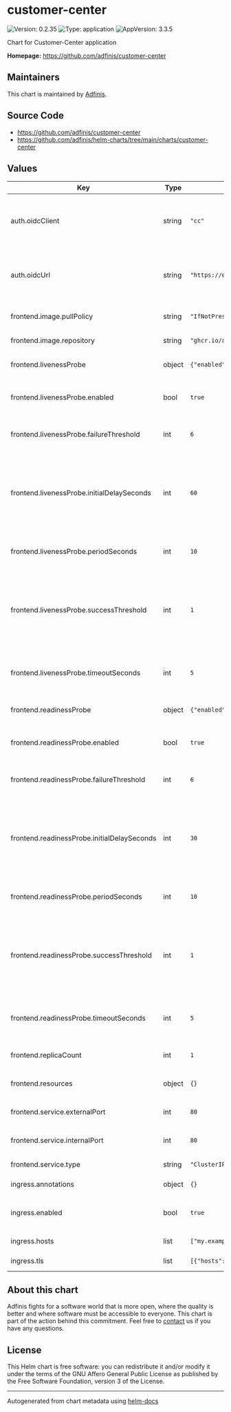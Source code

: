 # customer-center

![Version: 0.2.35](https://img.shields.io/badge/Version-0.2.35-informational?style=flat-square) ![Type: application](https://img.shields.io/badge/Type-application-informational?style=flat-square) ![AppVersion: 3.3.5](https://img.shields.io/badge/AppVersion-3.3.5-informational?style=flat-square)

Chart for Customer-Center application

**Homepage:** <https://github.com/adfinis/customer-center>

## Maintainers
This chart is maintained by [Adfinis](https://adfinis.com/?pk_campaign=github&pk_kwd=helm-charts).

## Source Code

* <https://github.com/adfinis/customer-center>
* <https://github.com/adfinis/helm-charts/tree/main/charts/customer-center>

## Values

| Key | Type | Default | Description |
|-----|------|---------|-------------|
| auth.oidcClient | string | `"cc"` | Configure oidc client for customer-center frontend |
| auth.oidcUrl | string | `"https://example.com/auth/realms/timed/protocol/openid-connect"` | Configure oidc host url for customer-center frontend |
| frontend.image.pullPolicy | string | `"IfNotPresent"` | Frontend image pull policy |
| frontend.image.repository | string | `"ghcr.io/adfinis/customer-center/frontend"` | Frontend image name |
| frontend.livenessProbe | object | `{"enabled":true,"failureThreshold":6,"initialDelaySeconds":60,"periodSeconds":10,"successThreshold":1,"timeoutSeconds":5}` | Liveness probe configuration |
| frontend.livenessProbe.enabled | bool | `true` | Enable liveness probe on frontend |
| frontend.livenessProbe.failureThreshold | int | `6` | Number of tries to perform the probe |
| frontend.livenessProbe.initialDelaySeconds | int | `60` | Number of seconds after the container has started before liveness probe is initiated |
| frontend.livenessProbe.periodSeconds | int | `10` | How often (in seconds) to perform the probe |
| frontend.livenessProbe.successThreshold | int | `1` | Minimum consecutive successes for the probe to be considered successful after having failed |
| frontend.livenessProbe.timeoutSeconds | int | `5` | Number of seconds after which the probe times out |
| frontend.readinessProbe | object | `{"enabled":true,"failureThreshold":6,"initialDelaySeconds":30,"periodSeconds":10,"successThreshold":1,"timeoutSeconds":5}` | Readiness probe configuration |
| frontend.readinessProbe.enabled | bool | `true` | Enable readiness probe on frontend |
| frontend.readinessProbe.failureThreshold | int | `6` | Number of tries to perform the probe |
| frontend.readinessProbe.initialDelaySeconds | int | `30` | Number of seconds after the container has started before readiness probe is initiated |
| frontend.readinessProbe.periodSeconds | int | `10` | How often (in seconds) to perform the probe |
| frontend.readinessProbe.successThreshold | int | `1` | Minimum consecutive successes for the probe to be considered successful after having failed |
| frontend.readinessProbe.timeoutSeconds | int | `5` | Number of seconds after which the probe times out |
| frontend.replicaCount | int | `1` | Number of Backend replicas |
| frontend.resources | object | `{}` | Resource limits for frontend |
| frontend.service.externalPort | int | `80` | External Port of frontend service |
| frontend.service.internalPort | int | `80` | Internal Port of frontend service |
| frontend.service.type | string | `"ClusterIP"` | Frontend service type |
| ingress.annotations | object | `{}` | Ingress annotations |
| ingress.enabled | bool | `true` | Enable ingress for customer-center |
| ingress.hosts | list | `["my.example.com"]` | Ingress hostnames |
| ingress.tls | list | `[{"hosts":["my.example.com"],"secretName":"customer-center-tls"}]` | Ingress TLS options |

## About this chart

Adfinis fights for a software world that is more open, where the quality is
better and where software must be accessible to everyone. This chart
is part of the action behind this commitment. Feel free to
[contact](https://adfinis.com/kontakt/?pk_campaign=github&pk_kwd=helm-charts)
us if you have any questions.

## License

This Helm chart is free software: you can redistribute it and/or modify it under the terms
of the GNU Affero General Public License as published by the Free Software Foundation,
version 3 of the License.

----------------------------------------------
Autogenerated from chart metadata using [helm-docs](https://github.com/norwoodj/helm-docs/)
